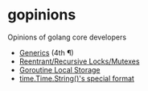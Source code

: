 gopinions
=========

Opinions of golang core developers

* [Generics](http://blog.golang.org/go-at-io-frequently-asked-questions) (4th ¶)
* [Reentrant/Recursive Locks/Mutexes](https://groups.google.com/forum/#!msg/golang-nuts/XqW1qcuZgKg/Ui3nQkeLV80J)
* [Goroutine Local Storage](https://groups.google.com/d/msg/golang-nuts/Iyg3lKHV_lQ/Q_-MLa7_I-EJ)
* [time.Time.String()'s special format](https://code.google.com/p/go/issues/detail?id=6587)
